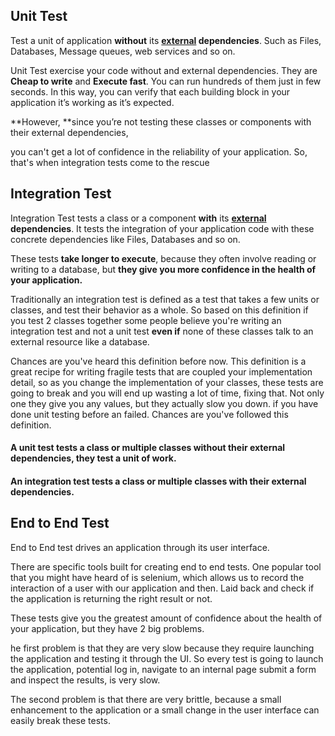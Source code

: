 ## Unit Test

Test a unit of application **without** its **<u>external</u> dependencies**. Such as Files, Databases, Message queues, web services and so on.

Unit Test exercise your code without and external dependencies. They are **Cheap to write** and **Execute fast**. You can run hundreds of them just in few seconds. In this way, you can verify that each building block in your application it’s working as it’s expected.

**However, **since you’re not testing these classes or components with their external dependencies,

you can't get a lot of confidence in the reliability of your application. So, that's when integration tests come to the rescue 

##  Integration Test 

Integration Test tests a class or a component **with** its **<u>external</u> dependencies**. It tests the integration of your application code with these concrete dependencies like Files, Databases and so on. 

These tests **take longer to execute**, because they often involve reading or writing to a database, but **they give you more confidence in the health of your application.**

Traditionally an integration test is defined as a test that takes a few units or classes, and test their behavior as a whole. So based on this definition if you test 2 classes together some people believe you're writing an integration test and not a unit test **even if** none of these classes talk to an external resource like a database.

Chances are you've heard this definition before now. This definition is a great recipe for writing fragile tests that are coupled your implementation detail, so as you change the implementation of your classes, these tests are going to break and you will end up wasting a lot of time, fixing that. Not only one they give you any values, but they actually slow you down. if you have done unit testing before an failed. Chances are you've followed this definition.

#### **A unit test tests a class or multiple classes without their external dependencies, they test a unit of work.** 

#### **An integration test tests a class or multiple classes with their external dependencies.** 

## End to End Test

End to End test  drives an application through its user interface. 

There are specific tools built for creating end to end tests. One popular tool that you might have heard of is selenium, which allows us to record the interaction of a user with our application and then. Laid back and check if the application is returning the right result or not.

These tests give you the greatest amount of confidence about the health of your application, but they have 2 big problems. 

he first problem is that they are very slow because they require launching the application and testing it through the UI. So every test is going to launch the application, potential log in, navigate to an internal page submit a form and inspect the results, is very slow.

The second problem is that there are very brittle, because a small enhancement to the application or a small change in the user interface can easily break these tests.

